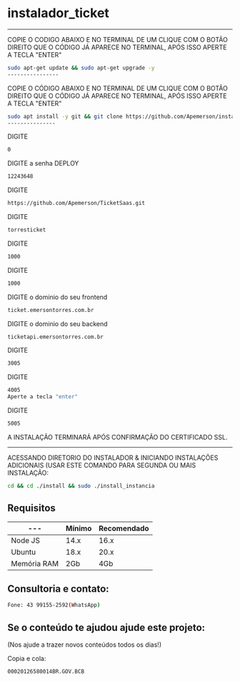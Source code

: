 # instalador_ticket

------------------------------------------------------------------------------------------------------------------------------
COPIE O CODIGO ABAIXO E NO TERMINAL DE UM CLIQUE COM O BOTÃO DIREITO QUE O CÓDIGO JÁ APARECE NO TERMINAL, APÓS ISSO APERTE A TECLA "ENTER"
```bash
sudo apt-get update && sudo apt-get upgrade -y
----------------
```

COPIE O CÓDIGO ABAIXO E NO TERMINAL DE UM CLIQUE COM O BOTÃO DIREITO QUE O CÓDIGO JÁ APARECE NO TERMINAL, APÓS ISSO APERTE A TECLA "ENTER"
```bash
sudo apt install -y git && git clone https://github.com/Apemerson/instaladorticket install && sudo chmod -R 777 ./install && cd ./install && sudo ./install_primaria
---------------
```
DIGITE
```bash
0
```
DIGITE a senha DEPLOY
```bash
12243648
```
DIGITE
```bash
https://github.com/Apemerson/TicketSaas.git
```
DIGITE
```bash
torresticket
```
DIGITE
```bash
1000
```
DIGITE
```bash
1000
```
DIGITE o dominio do seu frontend
```bash
ticket.emersontorres.com.br
```
DIGITE o dominio do seu backend
```bash
ticketapi.emersontorres.com.br
```
DIGITE
```bash
3005
```
DIGITE
```bash
4005
Aperte a tecla "enter"
```
DIGITE
```bash
5005
```
A INSTALAÇÃO TERMINARÁ APÓS CONFIRMAÇÃO DO CERTIFICADO SSL.

-------------------------------------------------------------------------------------------------------------------------

ACESSANDO DIRETORIO DO INSTALADOR & INICIANDO INSTALAÇÕES ADICIONAIS (USAR ESTE COMANDO PARA SEGUNDA OU MAIS INSTALAÇÃO:
```bash
cd && cd ./install && sudo ./install_instancia
```

## Requisitos

| --- | Mínimo | Recomendado |
| --- | --- | --- |
| Node JS | 14.x | 16.x |
| Ubuntu | 18.x | 20.x |
| Memória RAM | 2Gb | 4Gb |  

## Consultoria e contato:
```bash
Fone: 43 99155-2592(WhatsApp)
```

## Se o conteúdo te ajudou ajude este projeto:
(Nos ajude a trazer novos conteúdos todos os dias!)


Copia e cola:

    00020126580014BR.GOV.BCB

